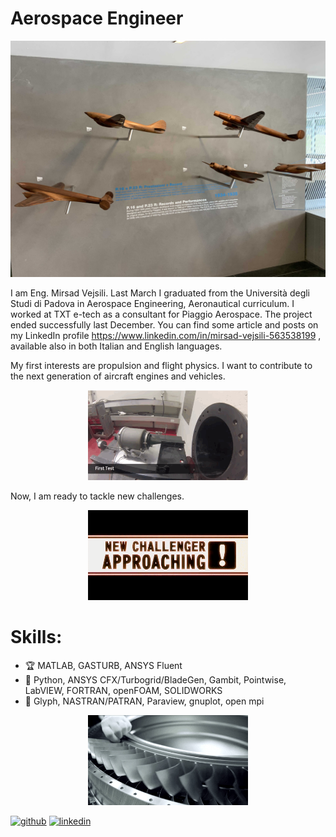 # Aerospace Engineer
![Aerospace Engineer](https://github.com/vejsili/vejsili/blob/main/2024_01_02_gh_Piaggio1.jpg)

I am Eng. Mirsad Vejsili. Last March I graduated from the Università degli Studi di Padova in Aerospace Engineering, Aeronautical curriculum. I worked at TXT e-tech as a consultant for Piaggio Aerospace. The project ended successfully last December. You can find some article and posts on my LinkedIn profile https://www.linkedin.com/in/mirsad-vejsili-563538199 , available also in both Italian and English languages.

My first interests are propulsion and flight physics. I want to contribute to the next generation of aircraft engines and vehicles.
<p align="center">
  <img src="https://github.com/vejsili/vejsili/blob/main/tumblr_no8onn3Sks1qk4ealo4_500.gif" alt="Your Image Description" width=256 >
</p>

Now, I am ready to tackle new challenges.
<p align="center">
  <img src="https://github.com/vejsili/vejsili/blob/main/tumblr_e450c41333cba82cc6ec0f2a4795315c_b8338fc2_500.webp" alt="Your Image Description" width=256 >
</p>


# Skills: 
* 🏆 MATLAB, GASTURB, ANSYS Fluent
* 🔧 Python, ANSYS CFX/Turbogrid/BladeGen, Gambit, Pointwise, LabVIEW, FORTRAN, openFOAM, SOLIDWORKS
* 🔨 Glyph, NASTRAN/PATRAN, Paraview, gnuplot, open mpi

 <p align="center">
  <img src="https://github.com/vejsili/vejsili/blob/main/giphy.gif" alt="Your Image Description" width=256 >
</p>


[<img src='https://cdn.jsdelivr.net/npm/simple-icons@3.0.1/icons/github.svg' alt='github' height='40'>](https://github.com/vejsili)  [<img src='https://cdn.jsdelivr.net/npm/simple-icons@3.0.1/icons/linkedin.svg' alt='linkedin' height='40'>](https://www.linkedin.com/in/mirsad-vejsili-563538199)  

